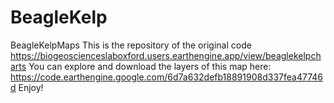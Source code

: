 # BeagleKelp
BeagleKelpMaps
This is the repository of the original code https://biogeoscienceslaboxford.users.earthengine.app/view/beaglekelpcharts
You can explore and download the layers of this map here: https://code.earthengine.google.com/6d7a632defb18891908d337fea47746d 
Enjoy!
